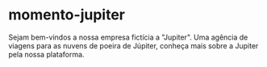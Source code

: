 # momento-jupiter
Sejam bem-vindos a nossa empresa fictícia a "Jupiter". Uma agência de viagens para as nuvens de poeira de Júpiter, conheça mais sobre a Jupiter pela nossa plataforma.
